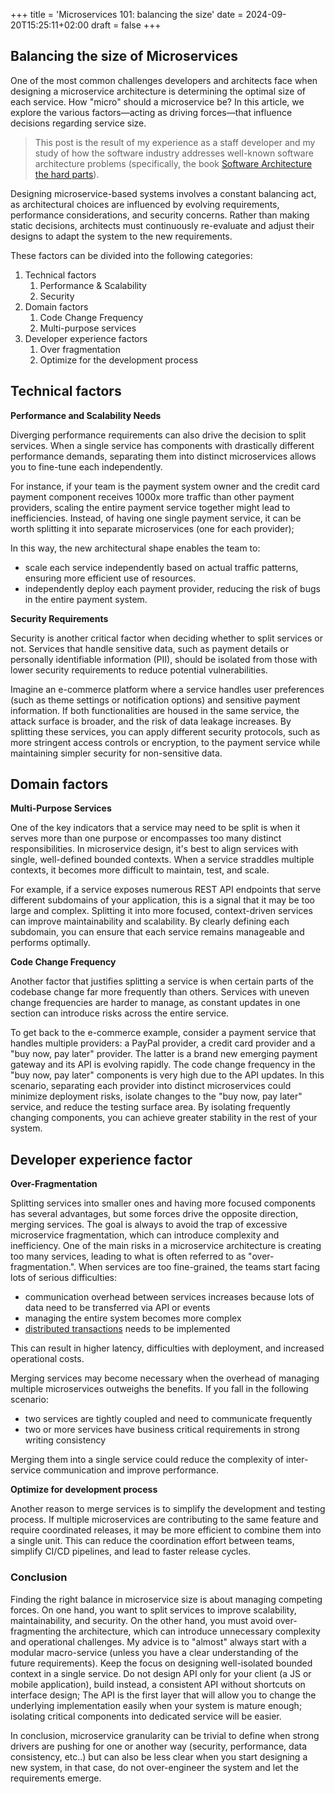 +++
title = 'Microservices 101: balancing the size'
date = 2024-09-20T15:25:11+02:00
draft = false
+++

## Balancing the size of Microservices

One of the most common challenges developers and architects face when designing a microservice architecture is determining the optimal size of each service. How "micro" should a microservice be? In this article, we explore the various factors—acting as driving forces—that influence decisions regarding service size.
<!--more-->

> This post is the result of my experience as a staff developer and my study of how the software industry addresses well-known software architecture problems (specifically, the book [Software Architecture the hard parts](https://www.amazon.com/Software-Architecture-Trade-Off-Distributed-Architectures/dp/1492086894/)).

Designing microservice-based systems involves a constant balancing act, as architectural choices are influenced by evolving requirements, performance considerations, and security concerns. Rather than making static decisions, architects must continuously re-evaluate and adjust their designs to adapt the system to the new requirements.

These factors can be divided into the following categories:

1. Technical factors
    1. Performance & Scalability
    2. Security
2. Domain factors
    1. Code Change Frequency
    2. Multi-purpose services
3. Developer experience factors
    1. Over fragmentation
    2. Optimize for the development process

## Technical factors

**Performance and Scalability Needs**

Diverging performance requirements can also drive the decision to split services. When a single service has components with drastically different performance demands, separating them into distinct microservices allows you to fine-tune each independently.

For instance, if your team is the payment system owner and the credit card payment component receives 1000x more traffic than other payment providers, scaling the entire payment service together might lead to inefficiencies. Instead, of having one single payment service, it can be worth splitting it into separate microservices (one for each provider);

In this way, the new architectural shape enables the team to:
- scale each service independently based on actual traffic patterns, ensuring more efficient use of resources.
- independently deploy each payment provider, reducing the risk of bugs in the entire payment system.

**Security Requirements**

Security is another critical factor when deciding whether to split services or not.
Services that handle sensitive data, such as payment details or personally identifiable information (PII), should be isolated from those with lower security requirements to reduce potential vulnerabilities.

Imagine an e-commerce platform where a service handles user preferences (such as theme settings or notification options) and sensitive payment information. If both functionalities are housed in the same service, the attack surface is broader, and the risk of data leakage increases. By splitting these services, you can apply different security protocols, such as more stringent access controls or encryption, to the payment service while maintaining simpler security for non-sensitive data.

## Domain factors

**Multi-Purpose Services**

One of the key indicators that a service may need to be split is when it serves more than one purpose or encompasses too many distinct responsibilities. In microservice design, it's best to align services with single, well-defined bounded contexts. When a service straddles multiple contexts, it becomes more difficult to maintain, test, and scale.

For example, if a service exposes numerous REST API endpoints that serve different subdomains of your application, this is a signal that it may be too large and complex. Splitting it into more focused, context-driven services can improve maintainability and scalability. By clearly defining each subdomain, you can ensure that each service remains manageable and performs optimally.

**Code Change Frequency**

Another factor that justifies splitting a service is when certain parts of the codebase change far more frequently than others. Services with uneven change frequencies are harder to manage, as constant updates in one section can introduce risks across the entire service.

To get back to the e-commerce example, consider a payment service that handles multiple providers: a PayPal provider, a credit card provider and a "buy now, pay later" provider. The latter is a brand new emerging payment gateway and its API is evolving rapidly.
The code change frequency in the "buy now, pay later" components is very high due to the API updates. In this scenario, separating each provider into distinct microservices could minimize deployment risks, isolate changes to the "buy now, pay later" service, and reduce the testing surface area. By isolating frequently changing components, you can achieve greater stability in the rest of your system.


## Developer experience factor

**Over-Fragmentation**

Splitting services into smaller ones and having more focused components has several advantages, but some forces drive the opposite direction, merging services. The goal is always to avoid the trap of excessive microservice fragmentation, which can introduce complexity and inefficiency.
One of the main risks in a microservice architecture is creating too many services, leading to what is often referred to as "over-fragmentation.".
When services are too fine-grained, the teams start facing lots of serious difficulties:
- communication overhead between services increases because lots of data need to be transferred via API or events
- managing the entire system becomes more complex
- [distributed transactions](https://developers.redhat.com/articles/2021/09/21/distributed-transaction-patterns-microservices-compared) needs to be implemented 

This can result in higher latency, difficulties with deployment, and increased operational costs.

Merging services may become necessary when the overhead of managing multiple microservices outweighs the benefits.
If you fall in the following scenario:
- two services are tightly coupled and need to communicate frequently
- two or more services have business critical requirements in strong writing consistency

Merging them into a single service could reduce the complexity of inter-service communication and improve performance.

**Optimize for development process**

Another reason to merge services is to simplify the development and testing process. If multiple microservices are contributing to the same feature and require coordinated releases, it may be more efficient to combine them into a single unit. This can reduce the coordination effort between teams, simplify CI/CD pipelines, and lead to faster release cycles.

### Conclusion

Finding the right balance in microservice size is about managing competing forces. On one hand, you want to split services to improve scalability, maintainability, and security. On the other hand, you must avoid over-fragmenting the architecture, which can introduce unnecessary complexity and operational challenges.
My advice is to "almost" always start with a modular macro-service (unless you have a clear understanding of the future requirements). Keep the focus on designing well-isolated bounded context in a single service.
Do not design API only for your client (a JS or mobile application), build instead, a consistent API without shortcuts on interface design; The API is the first layer that will allow you to change the underlying implementation easily when your system is mature enough; isolating critical components into dedicated service will be easier.

In conclusion, microservice granularity can be trivial to define when strong drivers are pushing for one or another way (security, performance, data consistency, etc..) but can also be less clear when you start designing a new system, in that case, do not over-engineer the system and let the requirements emerge.